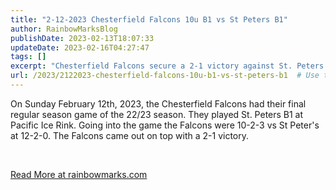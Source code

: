 ```yaml
---
title: "2-12-2023 Chesterfield Falcons 10u B1 vs St Peters B1"
author: RainbowMarksBlog
publishDate: 2023-02-13T18:07:33
updateDate: 2023-02-16T04:27:47
tags: []
excerpt: "Chesterfield Falcons secure a 2-1 victory against St. Peters B1 in their final game of the 22/23 season at Pacific Ice Rink. Find out more at rainbowmarks.com."
url: /2023/2122023-chesterfield-falcons-10u-b1-vs-st-peters-b1  # Use the generated URL with year
---
```

<p>On Sunday February 12th, 2023, the Chesterfield Falcons had their final regular season game of the 22/23 season. They played St. Peters B1 at Pacific Ice Rink. Going into the game the Falcons were 10-2-3 vs St Peter's at 12-2-0. The Falcons came out on top with a 2-1 victory.</p>  <p>&nbsp;</p>  <a href="https://rainbowmarks.com/Events/2023/02/Falcons-vs-St-Peters">Read More at rainbowmarks.com</a>


